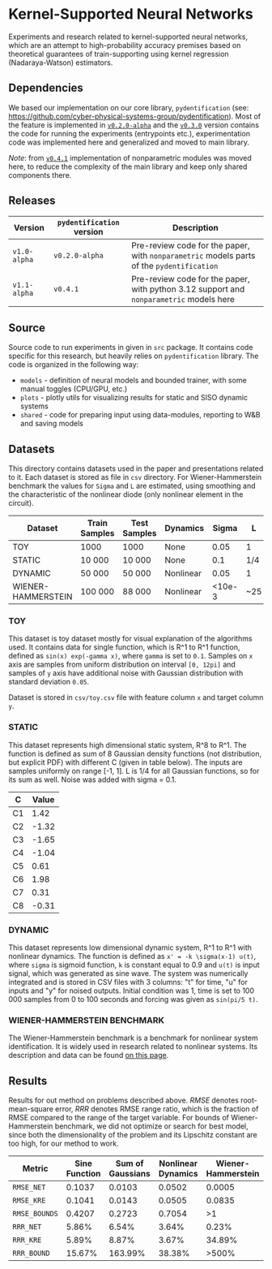 # Kernel-Supported Neural Networks

Experiments and research related to kernel-supported neural networks, which are an attempt to high-probability accuracy
premises based on theoretical guarantees of train-supporting using kernel regression (Nadaraya-Watson) estimators.

## Dependencies

We based our implementation on our core library, `pydentification`  (see: https://github.com/cyber-physical-systems-group/pydentification).
Most of the feature is implemented in [`v0.2.0-alpha`](https://github.com/cyber-physical-systems-group/pydentification/releases/tag/v0.2.0-alpha) 
and the [`v0.3.0`](https://github.com/cyber-physical-systems-group/pydentification/releases/tag/v0.3.0) version contains
the code for running the experiments (entrypoints etc.), experimentation code was implemented here and generalized and
moved to main library.

*Note*: from [`v0.4.1`](https://github.com/cyber-physical-systems-group/pydentification/releases/tag/v0.4.1) implementation of nonparametric modules was moved here, to reduce the complexity of the
main library and keep only shared components there. 

## Releases

| Version      | `pydentification` version | Description                                                                               |
|--------------|---------------------------|-------------------------------------------------------------------------------------------|
| `v1.0-alpha` | `v0.2.0-alpha`            | Pre-review code for the paper, with `nonparametric` models parts of the `pydentification` |
| `v1.1-alpha` | `v0.4.1`                  | Pre-review code for the paper, with python 3.12 support and `nonparametric` models here   |

## Source 

Source code to run experiments in given in `src` package. It contains code specific for this research, but heavily
relies on `pydentification` library. The code is organized in the following way:
* `models` - definition of neural models and bounded trainer, with some manual toggles (CPU/GPU, etc.) 
* `plots` - plotly utils for visualizing results for static and SISO dynamic systems
* `shared` - code for preparing input using data-modules, reporting to W&B and saving models

## Datasets

This directory contains datasets used in the paper and presentations related to it. Each dataset is stored as file
in `csv` directory. For Wiener-Hammerstein benchmark the values for `Sigma` and `L` are estimated, using smoothing
and the characteristic of the nonlinear diode (only nonlinear element in the circuit).

| Dataset            | Train Samples | Test Samples | Dynamics  | Sigma  | L   |
|--------------------|---------------|--------------|-----------|--------|-----|
| TOY                | 1000          | 1000         | None      | 0.05   | 1   |
| STATIC             | 10 000        | 10 000       | None      | 0.1    | 1/4 |
| DYNAMIC            | 50 000        | 50 000       | Nonlinear | 0.05   | 1   |
| WIENER-HAMMERSTEIN | 100 000       | 88 000       | Nonlinear | <10e-3 | ~25 |

### TOY

This dataset is toy dataset mostly for visual explanation of the algorithms used. It contains data for single function,
which is R^1 to R^1 function, defined as `sin(x) exp(-gamma x)`, where `gamma` is set to `0.1`. Samples on `x` axis
are samples from uniform distribution on interval `[0, 12pi]` and samples of `y` axis have additional noise with 
Gaussian distribution with standard deviation `0.05`. 

Dataset is stored in `csv/toy.csv` file with feature column `x` and target column `y`.

### STATIC

This dataset represents high dimensional static system, R^8 to R^1. The function is defined as sum of 8 Gaussian density
functions (not distribution, but explicit PDF) with different C (given in table below). The inputs are samples uniformly
on range [-1, 1]. L is 1/4 for all Gaussian functions, so for its sum as well. Noise was added with sigma = 0.1.

| C  | Value |
|----|-------|
| C1 | 1.42  |
| C2 | -1.32 |
| C3 | -1.65 |
| C4 | -1.04 |
| C5 | 0.61  |
| C6 | 1.98  |
| C7 | 0.31  |
| C8 | -0.31 |

### DYNAMIC

This dataset represents low dimensional dynamic system, R^1 to R^1 with nonlinear dynamics. The function is defined as
`x' = -k \sigma(x-1) u(t)`, where `sigma` is sigmoid function, `k` is constant equal to 0.9 and `u(t)` is input signal,
which was generated as sine wave. The system was numerically integrated and is stored in CSV files with 3 columns:
"t" for time, "u" for inputs and "y" for noised outputs. Initial condition was 1, time is set to 100 000 samples from 0
to 100 seconds and forcing was given as `sin(pi/5 t)`.

### WIENER-HAMMERSTEIN BENCHMARK

The Wiener-Hammerstein benchmark is a benchmark for nonlinear system identification. It is widely used in research
related to nonlinear systems. Its description and data can be found [on this page](https://www.nonlinearbenchmark.org/benchmarks/wiener-hammerstein).

## Results

Results for out method on problems described above. $RMSE$ denotes root-mean-square error, $RRR$ denotes RMSE range
ratio, which is the fraction of RMSE compared to the range of the target variable. For bounds of Wiener-Hammerstein
benchmark, we did not optimize or search for best model, since both the dimensionality of the problem and its Lipschitz
constant are too high, for our method to work.

| Metric        | Sine Function | Sum of Gaussians | Nonlinear Dynamics | Wiener-Hammerstein |
|---------------|---------------|------------------|--------------------|--------------------|
| `RMSE_NET`    | 0.1037        | 0.0103           | 0.0502             | 0.0005             |
| `RMSE_KRE`    | 0.1041        | 0.0143           | 0.0505             | 0.0835             |
| `RMSE_BOUNDS` | 0.4207        | 0.2723           | 0.7054             | >1                 |
| `RRR_NET`     | 5.86%         | 6.54%            | 3.64%              | 0.23%              |
| `RRR_KRE`     | 5.89%         | 8.87%            | 3.67%              | 34.89%             |
| `RRR_BOUND`   | 15.67%        | 163.99%          | 38.38%             | >500%              |